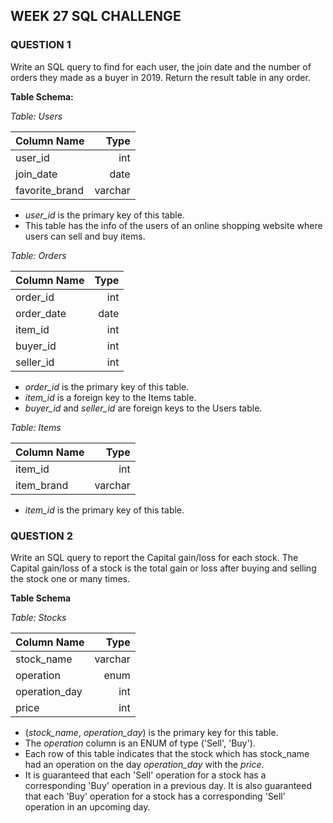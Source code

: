 ## WEEK 27 SQL CHALLENGE
### QUESTION 1

Write an SQL query to find for each user, the join date and the number of orders they made as a buyer in 2019. Return the result table in any order.

**Table Schema:**

*Table: Users*

| Column Name    | Type    |
|:---------------|--------:|
| user_id        | int     |
| join_date      | date    |
| favorite_brand | varchar |

- *user_id* is the primary key of this table.
- This table has the info of the users of an online shopping website where users can sell and buy items.
 

*Table: Orders*

| Column Name   | Type    |
|:--------------|--------:|
| order_id      | int     |
| order_date    | date    |
| item_id       | int     |
| buyer_id      | int     |
| seller_id     | int     |

- *order_id* is the primary key of this table.
- *item_id* is a foreign key to the Items table.
- *buyer_id* and *seller_id* are foreign keys to the Users table.
 

*Table: Items*

| Column Name   | Type    |
|:--------------|--------:|
| item_id       | int     |
| item_brand    | varchar |

- *item_id* is the primary key of this table.




### QUESTION 2

Write an SQL query to report the Capital gain/loss for each stock.
The Capital gain/loss of a stock is the total gain or loss after buying and selling the stock one or many times.

**Table Schema**

*Table: Stocks*

| Column Name   | Type    |
|:--------------|--------:|
| stock_name    | varchar |
| operation     | enum    |
| operation_day | int     |
| price         | int     |

- (*stock_name*, *operation_day*) is the primary key for this table.
- The *operation* column is an ENUM of type ('Sell', 'Buy').
- Each row of this table indicates that the stock which has stock_name had an operation on the day *operation_day* with the *price*.
- It is guaranteed that each 'Sell' operation for a stock has a corresponding 'Buy' operation in a previous day. It is also guaranteed that each 'Buy' operation for a stock has a corresponding 'Sell' operation in an upcoming day.
 